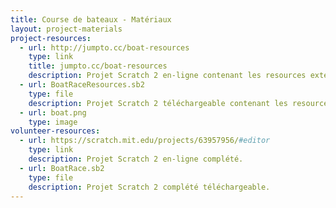 ```yaml
---
title: Course de bateaux - Matériaux
layout: project-materials
project-resources:
  - url: http://jumpto.cc/boat-resources
    type: link
    title: jumpto.cc/boat-resources
    description: Projet Scratch 2 en-ligne contenant les resources externes.
  - url: BoatRaceResources.sb2
    type: file
    description: Projet Scratch 2 téléchargeable contenant les resources externes.
  - url: boat.png
    type: image
volunteer-resources:
  - url: https://scratch.mit.edu/projects/63957956/#editor
    type: link
    description: Projet Scratch 2 en-ligne complété.
  - url: BoatRace.sb2
    type: file
    description: Projet Scratch 2 complété téléchargeable.
---
```

